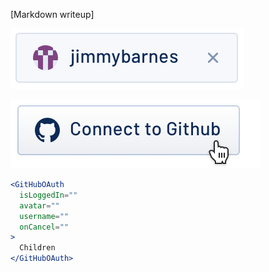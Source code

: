 [Markdown writeup]

<img src="public/images/components/GitHubOAuth/1.png" alt="GitHubOAuth 1" style="max-width: 100%;" /><br />

<img src="public/images/components/GitHubOAuth/2.png" alt="GitHubOAuth 2" style="max-width: 100%;" /><br />

```jsx
<GitHubOAuth
  isLoggedIn=""
  avatar=""
  username=""
  onCancel=""
>
  Children
</GitHubOAuth>
```
